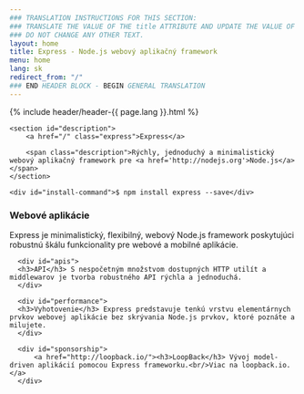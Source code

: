 ```yaml
---
### TRANSLATION INSTRUCTIONS FOR THIS SECTION:
### TRANSLATE THE VALUE OF THE title ATTRIBUTE AND UPDATE THE VALUE OF THE lang ATTRIBUTE.
### DO NOT CHANGE ANY OTHER TEXT.
layout: home
title: Express - Node.js webový aplikačný framework
menu: home
lang: sk
redirect_from: "/"
### END HEADER BLOCK - BEGIN GENERAL TRANSLATION
---
```


<section id="home-content">
    {% include header/header-{{ page.lang }}.html %}
    <div id="overlay"></div>

    <section id="description">
        <a href="/" class="express">Express</a>

        <span class="description">Rýchly, jednoduchý a minimalistický webový aplikačný framework pre <a href='http://nodejs.org'>Node.js</a></span>
    </section>

    <div id="install-command">$ npm install express --save</div>
</section>

<section id="intro">

  <div id="boxes" class="clearfix">
      <div id="web-applications">
          <h3>Webové aplikácie</h3> Express je minimalistický, flexibilný, webový Node.js framework poskytujúci robustnú škálu funkcionality pre webové a mobilné aplikácie.
      </div>

      <div id="apis">
      <h3>API</h3> S nespočetným množstvom dostupných HTTP utilít a middlewarov je tvorba robustného API rýchla a jednoduchá.
      </div>

      <div id="performance">
      <h3>Vyhotovenie</h3> Express predstavuje tenkú vrstvu elementárnych prvkov webovej aplikácie bez skrývania Node.js prvkov, ktoré poznáte a milujete.
      </div>

      <div id="sponsorship">
          <a href="http://loopback.io/"><h3>LoopBack</h3> Vývoj model-driven aplikácií pomocou Express frameworku.<br/>Viac na loopback.io.</a>
      </div>
  </div>

</section>

<!--
<section id="announcements">
  {% include announcement/announcement-{{ page.lang }}.md %}
</section>
-->
